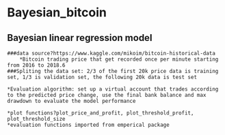 # Bayesian_bitcoin

##  Bayesian linear regression model
    ###data source?https://www.kaggle.com/mikoim/bitcoin-historical-data
        *Bitcoin trading price that get recorded once per minute starting from 2016 to 2018.6
    ###Spliting the data set: 2/3 of the first 20k price data is training set, 1/3 is validation set, the following 20k data is test set

    *Evaluation algorithm: set up a virtual account that trades according to the predicted price change, use the final bank balance and max drawdown to evaluate the model performance

    *plot functions?plot_price_and_profit, plot_threshold_profit, plot_threshold_size
    *evaluation functions imported from emperical package